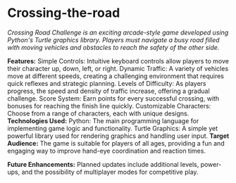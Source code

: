 # Crossing-the-road
_Crossing Road Challenge is an exciting arcade-style game developed using Python's Turtle graphics library. Players must navigate a busy road filled with moving vehicles and obstacles to reach the safety of the other side._

**Features:**
  Simple Controls: 
    Intuitive keyboard controls allow players to move their character up, down, left, or right.
  Dynamic Traffic: 
    A variety of vehicles move at different speeds, creating a challenging environment that requires quick reflexes and strategic planning.
  Levels of Difficulty: 
    As players progress, the speed and density of traffic increase, offering a gradual challenge.
  Score System: 
    Earn points for every successful crossing, with bonuses for reaching the finish line quickly.
  Customizable Characters: 
    Choose from a range of characters, each with unique designs.
**Technologies Used:**
  Python: 
    The main programming language for implementing game logic and functionality.
  Turtle Graphics: 
    A simple yet powerful library used for rendering graphics and handling user input.
**Target Audience:**
    The game is suitable for players of all ages, providing a fun and engaging way to improve hand-eye coordination and reaction times.

**Future Enhancements:**
    Planned updates include additional levels, power-ups, and the possibility of multiplayer modes for competitive play.

